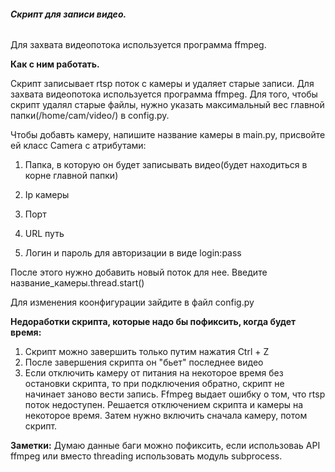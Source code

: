 ###### **Скрипт для записи видео.**

Для захвата видеопотока используется
программа ffmpeg.


**Как с ним работать.**

Скрипт записывает rtsp поток с камеры и удаляет старые записи. Для захвата видеопотока используется
программа ffmpeg.
Для того, чтобы скрипт удалял старые файлы, 
нужно указать максимальный вес главной папки(/home/cam/video/) в config.py.


Чтобы добавть камеру, напишите название камеры в main.py, присвойте ей класс Camera с атрибутами:

1) Папка, в которую он будет записывать видео(будет находиться в корне главной папки)

2) Ip камеры

3) Порт

4) URL путь

5) Логин и пароль для авторизации в виде login:pass

После этого нужно добавить новый поток для нее. Введите название_камеры.thread.start()


Для изменения коонфигурации зайдите в файл config.py


**Недоработки скрипта, которые надо бы пофиксить, когда будет время:**
1) Скрипт можно завершить только путим нажатия Ctrl + Z
2) После завершения скрипта он "бьет" последнее видео
3) Если отключить камеру от питания на некоторое время без остановки скрипта, то при подключения
обратно, скрипт не начинает заново вести запись. Ffmpeg выдает ошибку о том, что rtsp поток недоступен.
Решается отключением скрипта и камеры на некоторое время. Затем нужно включить сначала камеру, потом скрипт.


**Заметки:**
Думаю данные баги можно пофиксить, если использоваь API ffmpeg или вместо threading использовать
модуль subprocess.

